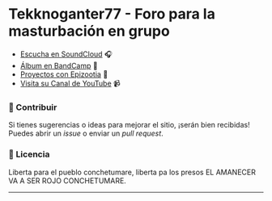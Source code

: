 # Tekknoganter77 - Foro para la masturbación en grupo

- [Escucha en SoundCloud](https://soundcloud.com/marambio) 🎧
- [Álbum en BandCamp](https://tekknoganter77.bandcamp.com/album/2019-2022-domadora-de-sapos-tutelares) 📀
- [Proyectos con Epizootia](https://soundcloud.com/epizootia) 🎸
- [Visita su Canal de YouTube](https://www.youtube.com/@tekknoganter77) 📹

### 📜 Contribuir

Si tienes sugerencias o ideas para mejorar el sitio, ¡serán bien recibidas! Puedes abrir un *issue* o enviar un *pull request*.

### 📜 Licencia

Liberta para el pueblo conchetumare, liberta pa los presos EL AMANECER VA A SER ROJO CONCHETUMARE.

---
